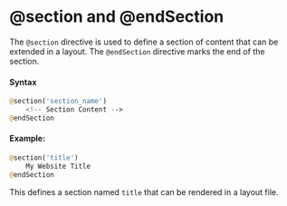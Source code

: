 # @section and @endSection

The `@section` directive is used to define a section of content that can be extended in a layout. The `@endSection` directive marks the end of the section.

#### Syntax

```php
@section('section_name')
    <!-- Section Content -->
@endSection
```

#### Example:

```php
@section('title')
    My Website Title
@endSection
```

This defines a section named `title` that can be rendered in a layout file.
